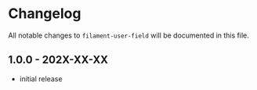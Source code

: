 # Changelog

All notable changes to `filament-user-field` will be documented in this file.

## 1.0.0 - 202X-XX-XX

- initial release

